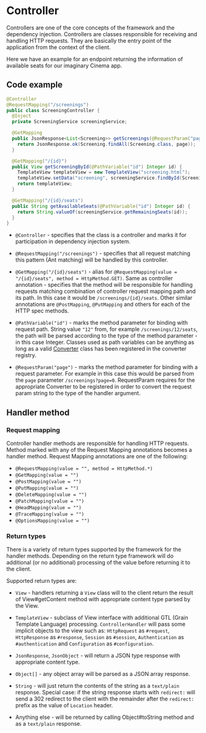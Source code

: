 # Controller

Controllers are one of the core concepts of the framework and the dependency
injection. Controllers are classes responsible for receiving and handling HTTP
requests. They are basically the entry point of the application from the context
of the client.

Here we have an example for an endpoint returning the information of available
seats for our imaginary Cinema app.

## Code example

```java
@Controller
@RequestMapping("/screenings")
public class ScreeningController {
  @Inject
  private ScreeningService screeningService;

  @GetMapping
  public JsonResponse<List<Screening>> getScreenings(@RequestParam("page") Pageable page) {
    return JsonResponse.ok(Screening.findAll(Screening.class, page));
  }

  @GetMapping("/{id}")
  public View getScreeningById(@PathVariable("id") Integer id) {
    TemplateView templateView = new TemplateView("screening.html");
    templateView.setData("screening", screeningService.findById(Screening.class, id));
    return templateView;
  }

  @GetMapping("/{id}/seats")
  public String getAvailableSeats(@PathVariable("id") Integer id) {
    return String.valueOf(screeningService.getRemainingSeats(id));
  }
}
```

* `@Controller` - specifies that the class is a controller and marks it for
  participation in dependency injection system.

* `@RequestMapping("/screenings")` - specifies that all request matching this
  pattern (Ant matching) will be handled by this controller.

* `@GetMapping("/{id}/seats")` - alias for `@RequestMapping(value = "/{id}/seats", method = HttpMethod.GET)`.
  Same as controller annotation - specifies that the method will be responsible for
  handling requests matching combination of controller request mapping path and its path.
  In this case it would be `/screenings/{id}/seats`. Other similar annotations
  are `@PostMapping`, `@PutMapping` and others for each of the HTTP spec methods.

* `@PathVariable("id")` - marks the method parameter for binding with request path.
  String value `"12"` from, for example `/screenings/12/seats`, the path will be parsed
  according to the type of the method parameter - in this case Integer. Classes used
  as path variables can be anything as long as a valid [Converter](./03-converter.md) class
  has been registered in the converter registry.

* `@RequestParam("page")` - marks the method parameter for binding with a request parameter.
For example in this case this would be parsed from the `page` parameter `/screenings?page=0`.
RequestParam requires for the appropriate Converter to be registered in order to
convert the request param string to the type of the handler argument.
 
## Handler method

### Request mapping

Controller handler methods are responsible for handling HTTP requests. Method marked with
any of the Request Mapping annotations becomes a handler method. Request Mapping
annotations are one of the following:

* `@RequestMapping(value = "", method = HttpMethod.*)`
* `@GetMapping(value = "")`
* `@PostMapping(value = "")`
* `@PutMapping(value = "")`
* `@DeleteMapping(value = "")`
* `@PatchMapping(value = "")`
* `@HeadMapping(value = "")`
* `@TraceMapping(value = "")`
* `@OptionsMapping(value = "")`

### Return types

There is a variety of return types supported by the framework for the handler methods.
Depending on the return type framework will do additional (or no additional) processing
of the value before returning it to the client.

Supported return types are:

* `View` - handlers returning a `View` class will to the client return the result of
View#getContent method with appropriate content type parsed by the View.
 
* `TemplateView` - subclass of View interface with additional GTL (Grain Template Language)
processing. `ControllerHandler` will pass some implicit objects to the view such as:
`HttpRequest` as `#request`, `HttpResponse` as `#response`, `Session` as `#session`,
 `Authentication` as `#authentication` and `Configuration` as `#configuration`.
 
* `JsonResponse`, `JsonObject` - will return a JSON type response with appropriate content type.

* `Object[]` - any object array will be parsed as a JSON array response.
 
* `String` - will just return the contents of the string as a `text/plain` response. Special case: if the string response starts with `redirect:` will send a 302 redirect
to the client with the remainder after the `redirect:` prefix as the value of 
`Location` header.

* Anything else - will be returned by calling Object#toString method and as a 
`text/plain` response.